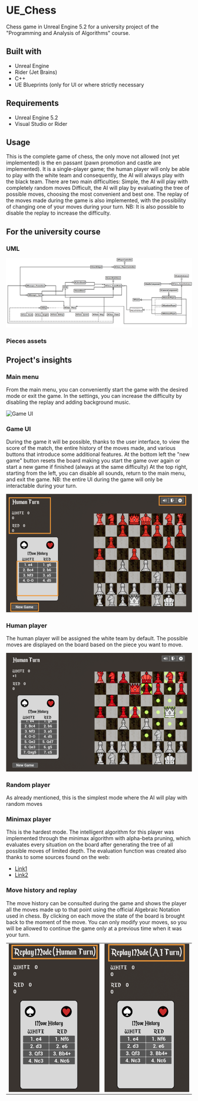 # UE_Chess

Chess game in Unreal Engine 5.2 for a university project of the "Programming and Analysis of Algorithms" course.

## Built with
- Unreal Engine
- Rider (Jet Brains)
- C++
- UE Blueprints (only for UI or where strictly necessary

## Requirements
- Unreal Engine 5.2
- Visual Studio or Rider

## Usage
This is the complete game of chess, the only move not allowed (not yet implemented) is the en passant (pawn promotion and castle are implemented).
It is a single-player game; the human player will only be able to play with the white team and consequently, the AI will always play with the black team.
There are two main difficulties:
Simple, the AI will play with completely random moves
Difficult, the AI will play by evaluating the tree of possible moves, choosing the most convenient and best one.
The replay of the moves made during the game is also implemented, with the possibility of changing one of your moves during your turn.
NB: It is also possible to disable the replay to increase the difficulty.

## For the university course

### UML

![UML](README_assets/UML.png)

### Pieces assets

## Project's insights

### Main menu
From the main menu, you can conveniently start the game with the desired mode or exit the game.
In the settings, you can increase the difficulty by disabling the replay and adding background music.

![Game UI](README_assets/MainMenu.png)

### Game UI
During the game it will be possible, thanks to the user interface, to view the score of the match, the entire history of the moves made, and various buttons that introduce some additional features.
At the bottom left the "new game" button resets the board making you start the game over again or start a new game if finished (always at the same difficulty)
At the top right, starting from the left, you can disable all sounds, return to the main menu, and exit the game.
NB: the entire UI during the game will only be interactable during your turn.

![Game UI](README_assets/GameUI.png)

### Human player
The human player will be assigned the white team by default. The possible moves are displayed on the board based on the piece you want to move.

![Game UI](README_assets/Game.png)

### Random player
As already mentioned, this is the simplest mode where the AI will play with random moves

### Minimax player
This is the hardest mode.
The intelligent algorithm for this player was implemented through the minimax algorithm with alpha-beta pruning, which evaluates every situation on the board after generating the tree of all possible moves of limited depth.
The evaluation function was created also thanks to some sources found on the web:
- [Link1](https://www.chessprogramming.org/Simplified_Evaluation_Function)
- [Link2](https://stanford-cs221.github.io/autumn2023-extra/modules/games/evaluation-functions-6pp.pdf)

### Move history and replay
The move history can be consulted during the game and shows the player all the moves made up to that point using the official Algebraic Notation used in chess.
By clicking on each move the state of the board is brought back to the moment of the move.
You can only modify your moves, so you will be allowed to continue the game only at a previous time when it was your turn.

<table>
  <tr>
    <td><img src="README_assets/ReplayHuman.png" alt="Replay Human" title="Here you can change the move made previously and restart the game"></td>
    <td><img src="README_assets/ReplayAI.png" alt="Replay AI" title="The game cannot restart from here"></td>
  </tr>
</table>

